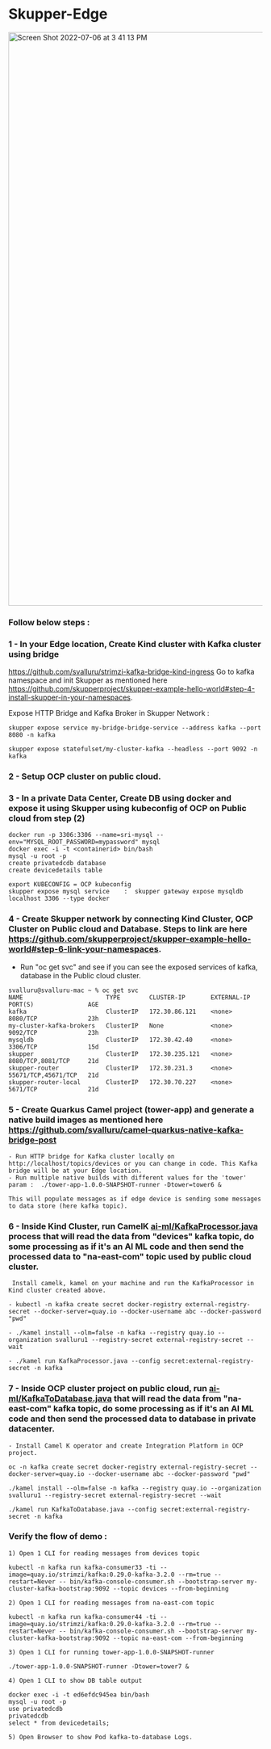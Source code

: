 # Skupper-Edge

<img width="1136" alt="Screen Shot 2022-07-06 at 3 41 13 PM" src="https://user-images.githubusercontent.com/7470319/177629957-46721c96-fcdc-49a9-828f-765c9c4f3f79.png">

### Follow below steps : 

### 1 - In your Edge location, Create Kind cluster with Kafka cluster using bridge

https://github.com/svalluru/strimzi-kafka-bridge-kind-ingress
Go to kafka namespace and init Skupper as mentioned here https://github.com/skupperproject/skupper-example-hello-world#step-4-install-skupper-in-your-namespaces.

Expose HTTP Bridge and Kafka Broker in Skupper Network : 
 ```
 skupper expose service my-bridge-bridge-service --address kafka --port 8080 -n kafka
 
 skupper expose statefulset/my-cluster-kafka --headless --port 9092 -n kafka
```

### 2 - Setup OCP cluster on public cloud.

### 3 - In a private Data Center, Create DB using docker and expose it using Skupper using kubeconfig of OCP on Public cloud from step (2)
```
docker run -p 3306:3306 --name=sri-mysql --env="MYSQL_ROOT_PASSWORD=mypassword" mysql 
docker exec -i -t <containerid> bin/bash
mysql -u root -p
create privatedcdb database
create devicedetails table

export KUBECONFIG = OCP kubeconfig
skupper expose mysql service	:  skupper gateway expose mysqldb localhost 3306 --type docker
```

### 4 - Create Skupper network by connecting Kind Cluster, OCP Cluster on Public cloud and Database. Steps to link are here https://github.com/skupperproject/skupper-example-hello-world#step-6-link-your-namespaces.

 - Run "oc get svc" and see if you can see the exposed services of kafka, database in the Public cloud cluster.
 ```
svalluru@svalluru-mac ~ % oc get svc
NAME                       TYPE        CLUSTER-IP       EXTERNAL-IP   PORT(S)               AGE
kafka                      ClusterIP   172.30.86.121    <none>        8080/TCP              23h
my-cluster-kafka-brokers   ClusterIP   None             <none>        9092/TCP              23h
mysqldb                    ClusterIP   172.30.42.40     <none>        3306/TCP              15d
skupper                    ClusterIP   172.30.235.121   <none>        8080/TCP,8081/TCP     21d
skupper-router             ClusterIP   172.30.231.3     <none>        55671/TCP,45671/TCP   21d
skupper-router-local       ClusterIP   172.30.70.227    <none>        5671/TCP              21d
```
### 5 - Create Quarkus Camel project (tower-app) and generate a native build images as mentioned here https://github.com/svalluru/camel-quarkus-native-kafka-bridge-post
	
	- Run HTTP bridge for Kafka cluster locally on http://localhost/topics/devices or you can change in code. This Kafka bridge will be at your Edge location.
	- Run multiple native builds with different values for the 'tower' param :  ./tower-app-1.0.0-SNAPSHOT-runner -Dtower=tower6 &
	
	This will populate messages as if edge device is sending some messages to data store (here kafka topic).

### 6 - Inside Kind Cluster, run CamelK [ai-ml/KafkaProcessor.java](ai-ml/KafkaProcessor.java) process that will read the data from "devices" kafka topic, do some processing as if it's an AI ML code and then send the processed data to "na-east-com" topic used by public cloud cluster.
	 
	 Install camelk, kamel on your machine and run the KafkaProcessor in Kind cluster created above.
   ```
   - kubectl -n kafka create secret docker-registry external-registry-secret --docker-server=quay.io --docker-username abc --docker-password "pwd"
   
   - ./kamel install --olm=false -n kafka --registry quay.io --organization svalluru1 --registry-secret external-registry-secret --wait
   
   - ./kamel run KafkaProcessor.java --config secret:external-registry-secret -n kafka
```

### 7 - Inside OCP cluster project on public cloud, run [ai-ml/KafkaToDatabase.java](ai-ml/KafkaToDatabase.java) that will read the data from "na-east-com" kafka topic, do some processing as if it's an AI ML code and then send the processed data to database in private datacenter.

	- Install Camel K operator and create Integration Platform in OCP project.
```
oc -n kafka create secret docker-registry external-registry-secret --docker-server=quay.io --docker-username abc --docker-password "pwd"

./kamel install --olm=false -n kafka --registry quay.io --organization svalluru1 --registry-secret external-registry-secret --wait

./kamel run KafkaToDatabase.java --config secret:external-registry-secret -n kafka

```

### Verify the flow of demo : 
```
1) Open 1 CLI for reading messages from devices topic

kubectl -n kafka run kafka-consumer33 -ti --image=quay.io/strimzi/kafka:0.29.0-kafka-3.2.0 --rm=true --restart=Never -- bin/kafka-console-consumer.sh --bootstrap-server my-cluster-kafka-bootstrap:9092 --topic devices --from-beginning

2) Open 1 CLI for reading messages from na-east-com topic 

kubectl -n kafka run kafka-consumer44 -ti --image=quay.io/strimzi/kafka:0.29.0-kafka-3.2.0 --rm=true --restart=Never -- bin/kafka-console-consumer.sh --bootstrap-server my-cluster-kafka-bootstrap:9092 --topic na-east-com --from-beginning

3) Open 1 CLI for running tower-app-1.0.0-SNAPSHOT-runner

./tower-app-1.0.0-SNAPSHOT-runner -Dtower=tower7 &

4) Open 1 CLI to show DB table output

docker exec -i -t ed6efdc945ea bin/bash
mysql -u root -p
use privatedcdb
privatedcdb
select * from devicedetails;

5) Open Browser to show Pod kafka-to-database Logs.
```
